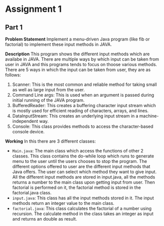 # Assignment 1 

## Part 1
**Problem Statement** 
Implement a menu-driven Java program (like fib or factorial) to implement these input methods in JAVA.

**Description**
This program shows the different input methods which are availabe in JAVA. There are multiple ways by which input can be taken from user in JAVA and this programs tends to focus on thoose various methods.
There are 5 ways in which the input can be taken from user, they are as follows:

1. Scanner: This is the most common and reliable method for taking small as well as large input from the user. 
2. Command Line args: This is used when an argument is passed during initial running of the JAVA program. 
3. BufferedReader: This creates a buffering character input stream which is mostly used for efficient reading of characters, arrays, and lines.
4. DataInputStream: This creates an underlying input stream in a machine-independent way.
5. Console: This class provides methods to access the character-based console device.

**Working** 
In this there are 3 different classes:
- ```Main.java```: The main class which access the functions of other 2 classes. This class contains the do-while loop which runs to generate menu to the user until the users chooses to stop the program. The different options offered to user are the different input methods that Java offers. The user can select which method they want to give input. All the different input methods are stored in input.java, all the methods returns a number to the main class upon getting input from user. Then factorial is performed on it, the factorial method is stored in the factorial.java class.
- ```input.java```: This class has all the input methods stored in it. The input methods return an integer value to the main class.
- ```factorial.java```: This class calculates the factorial of a number using recursion. The calculate method in the class takes an integer as input and returns an double as result.
